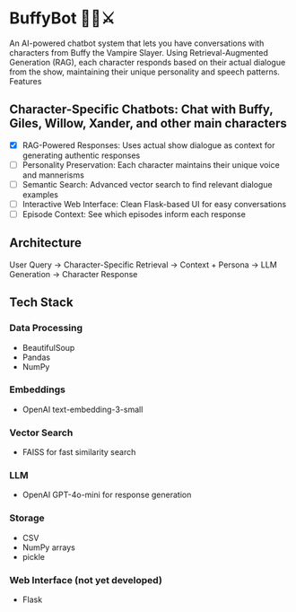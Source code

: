 # BuffyBot 🧛‍♀️⚔️ #
An AI-powered chatbot system that lets you have conversations with characters from Buffy the Vampire Slayer. Using Retrieval-Augmented Generation (RAG), each character responds based on their actual dialogue from the show, maintaining their unique personality and speech patterns.
Features

## Character-Specific Chatbots: Chat with Buffy, Giles, Willow, Xander, and other main characters ##
- [x] RAG-Powered Responses: Uses actual show dialogue as context for generating authentic responses
- [ ] Personality Preservation: Each character maintains their unique voice and mannerisms
- [ ] Semantic Search: Advanced vector search to find relevant dialogue examples
- [ ] Interactive Web Interface: Clean Flask-based UI for easy conversations
- [ ] Episode Context: See which episodes inform each response

## Architecture ##
User Query → Character-Specific Retrieval → Context + Persona → LLM Generation → Character Response

## Tech Stack ##
### Data Processing 
- BeautifulSoup
- Pandas
- NumPy

### Embeddings
- OpenAI text-embedding-3-small
  
### Vector Search
- FAISS for fast similarity search
  
### LLM 
- OpenAI GPT-4o-mini for response generation
  
### Storage
- CSV
- NumPy arrays
- pickle

### Web Interface (not yet developed)
- Flask
